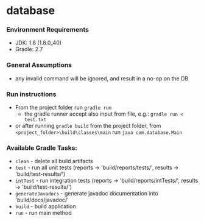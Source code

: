 # database

### Environment Requirements
* JDK: 1.8 (1.8.0_40)
* Gradle: 2.7

### General Assumptions
* any invalid command will be ignored, and result in a no-op on the DB

### Run instructions
* From the project folder run `gradle run`
  * the gradle runner accept also input from file, e.g.: `gradle run < test.txt`
* or after running `gradle build` from the project folder, from `<project_folder>\build\classes\main` run `java com.database.Main`

### Available Gradle Tasks:
 *  `clean` - delete all build artifacts
 *  `test` - run all unit tests (reports -> 'build/reports/tests/', results -> 'build/test-results/')
 *  `intTest` - run integration tests (reports -> 'build/reports/intTests/', results -> 'build/test-results/')
 *  `generateJavadocs` - generate javadoc documentation into 'build/docs/javadoc/'
 *  `build` - build application
 *  `run` - run main method
